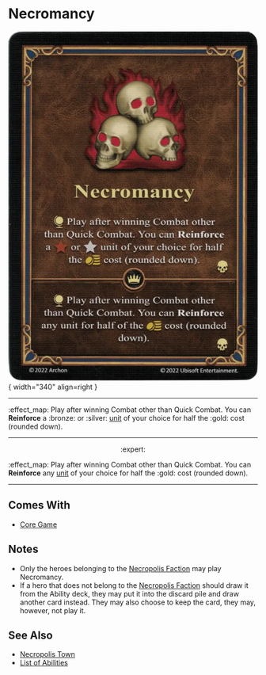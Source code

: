 # Necromancy

![Necromancy](../assets/abilities-necromancy.webp){ width="340" align=right }

___
:effect_map: Play after winning Combat other than Quick Combat. You can **Reinforce** a :bronze: or :silver: [unit](../units.md) of your choice for half the :gold: cost (rounded down).
___
<p style="text-align: center;" markdown> :expert: </p>

:effect_map: Play after winning Combat other than Quick Combat. You can **Reinforce** any [unit](../units.md) of your choice for half the :gold: cost (rounded down).
___


## Comes With

- [Core Game](../content.md)


## Notes

- Only the heroes belonging to the [Necropolis Faction](../towns/necropolis.md) may play Necromancy.
- If a hero that does not belong to the [Necropolis Faction](../towns/necropolis.md) should draw it from the Ability deck, they may put it into the discard pile and draw another card instead. They may also choose to keep the card, they may, however, not play it.


## See Also

- [Necropolis Town](../towns/necropolis.md)
- [List of Abilities](../abilities.md)

